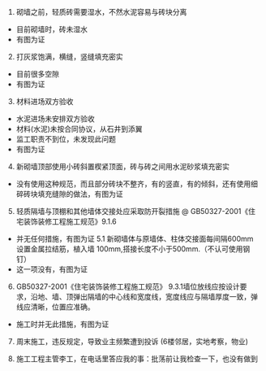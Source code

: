1. 砌墙之前，轻质砖需要湿水，不然水泥容易与砖块分离
- 目前砌墙时，砖未湿水
- 有图为证

2. 打灰浆饱满，横缝，竖缝填充密实
- 目前很多空隙
- 有图为证

3. 材料进场双方验收
- 水泥进场未安排双方验收
- 材料(水泥)未按合同协议，从石井到添翼
- 监工职责不到位，未发现此问题
- 有图为证


4. 新砌墙顶部使用小砖斜置楔紧顶面，砖与砖之间用水泥砂浆填充密实
- 没有使用这种规范，而且部分砖块不整齐，有的竖直，有的倾斜，还有使用细碎砖块填充缝隙的做法，有图为证


5. 轻质隔墙与顶棚和其他墙体交接处应采取防开裂措施 
@ GB50327-2001《住宅装饰装修工程施工规范》9.1.6
- 并无任何措施，有图为证
5.1 新砌墙体与原墙体、柱体交接面每间隔600mm设置金属拉结筋，植入墙 100mm,搭接长度不小于500mm.（不认可使用钢钉）
- 这一项没有，有图为证


6. GB50327-2001《住宅装饰装修工程施工规范》
9.3.1墙位放线应按设计要求，沿地、墙、顶弹出隔墙的中心线和宽度线，宽度线应与隔墙厚度一致，弹线应清晰，位置应准确。
- 施工时并无此措施，有图为证


7. 周末施工，违反规定，导致业主频繁遭到投诉
(6楼邻居，实地考察，物业)

8. 施工工程主管李工，在电话里答应我的事：批荡前让我检查一下，也没有做到
